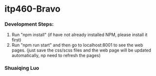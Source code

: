 # itp460-Bravo

### Development Steps:
1. Run "npm install" (if have not already installed NPM, please install it first)
2. Run "npm run start" and then go to localhost:8001 to see the web pages. (just save the css/scss files and the web page will be updated automatically, np need to refresh the pages)

### Shuaiqing Luo

